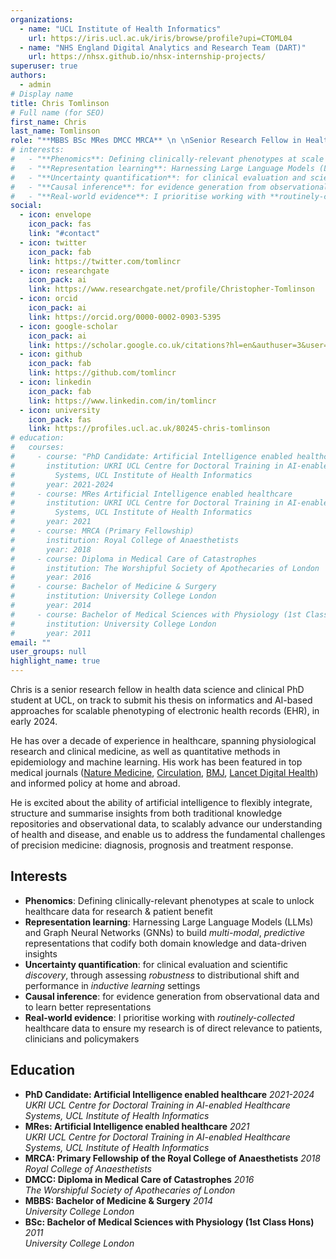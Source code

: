 ```yaml
---
organizations:
  - name: "UCL Institute of Health Informatics"
    url: https://iris.ucl.ac.uk/iris/browse/profile?upi=CTOML04
  - name: "NHS England Digital Analytics and Research Team (DART)"
    url: https://nhsx.github.io/nhsx-internship-projects/
superuser: true
authors:
  - admin
# Display name
title: Chris Tomlinson
# Full name (for SEO)
first_name: Chris
last_name: Tomlinson
role: "**MBBS BSc MRes DMCC MRCA** \n \nSenior Research Fellow in Health Data Science"
# interests:
#   - "**Phenomics**: Defining clinically-relevant phenotypes at scale to unlock healthcare data for research & patient benefit"
#   - "**Representation learning**: Harnessing Large Language Models (LLMs) and Graph Neural Networks (GNNs) to build *predictive* representations that codify both domain knowledge and data-driven insights"
#   - "**Uncertainty quantification**: for clinical evaluation and scientific *discovery*, through assessing robustness to distributional shift and performance in inductive learning settings"
#   - "**Causal inference**: for evidence generation from observational data and to learn better representations"
#   - "**Real-world evidence**: I prioritise working with **routinely-collected** healthcare data to ensure my research is of direct relevance to patients, clinicians and policymakers"
social:
  - icon: envelope
    icon_pack: fas
    link: "#contact"
  - icon: twitter
    icon_pack: fab
    link: https://twitter.com/tomlincr
  - icon: researchgate
    icon_pack: ai
    link: https://www.researchgate.net/profile/Christopher-Tomlinson
  - icon: orcid
    icon_pack: ai
    link: https://orcid.org/0000-0002-0903-5395
  - icon: google-scholar
    icon_pack: ai
    link: https://scholar.google.co.uk/citations?hl=en&authuser=3&user=NcKe1aEAAAAJ
  - icon: github
    icon_pack: fab
    link: https://github.com/tomlincr
  - icon: linkedin
    icon_pack: fab
    link: https://www.linkedin.com/in/tomlincr
  - icon: university
    icon_pack: fas
    link: https://profiles.ucl.ac.uk/80245-chris-tomlinson
# education:
#   courses:
#     - course: "PhD Candidate: Artificial Intelligence enabled healthcare"
#       institution: UKRI UCL Centre for Doctoral Training in AI-enabled Healthcare
#         Systems, UCL Institute of Health Informatics
#       year: 2021-2024
#     - course: MRes Artificial Intelligence enabled healthcare
#       institution: UKRI UCL Centre for Doctoral Training in AI-enabled Healthcare
#         Systems, UCL Institute of Health Informatics
#       year: 2021
#     - course: MRCA (Primary Fellowship)
#       institution: Royal College of Anaesthetists
#       year: 2018
#     - course: Diploma in Medical Care of Catastrophes
#       institution: The Worshipful Society of Apothecaries of London
#       year: 2016
#     - course: Bachelor of Medicine & Surgery
#       institution: University College London
#       year: 2014
#     - course: Bachelor of Medical Sciences with Physiology (1st Class Hons)
#       institution: University College London
#       year: 2011
email: ""
user_groups: null
highlight_name: true
---
```


Chris is a senior research fellow in health data science and clinical PhD student at UCL, on track to submit his thesis on informatics and AI-based approaches for scalable phenotyping of electronic health records (EHR), in early 2024.  

He has over a decade of experience in healthcare, spanning physiological research and clinical medicine, as well as quantitative methods in epidemiology and machine learning. His work has been featured in top medical journals ([Nature Medicine](https://doi.org/10.1038/s41591-022-02158-7), [Circulation](https://doi.org/10.1161/CIRCULATIONAHA.122.060785), [BMJ](https://doi.org/10.1136/bmj-2022-073639), [Lancet Digital Health](https://doi.org/10.1016/S2589-7500%2822%2900091-7)) and informed policy at home and abroad.  

He is excited about the ability of artificial intelligence to flexibly integrate, structure and summarise insights from both traditional knowledge repositories and observational data, to scalably advance our understanding of health and disease, and enable us to address the fundamental challenges of precision medicine: diagnosis, prognosis and treatment response.  
  
## Interests

* **Phenomics**: Defining clinically-relevant phenotypes at scale to unlock healthcare data for research & patient benefit
* **Representation learning**: Harnessing Large Language Models (LLMs) and Graph Neural Networks (GNNs) to build *multi-modal*, *predictive* representations that codify both domain knowledge and data-driven insights
* **Uncertainty quantification**: for clinical evaluation and scientific *discovery*, through assessing *robustness* to distributional shift and performance in *inductive learning* settings
* **Causal inference**: for evidence generation from observational data and to learn better representations
* **Real-world evidence**: I prioritise working with *routinely-collected* healthcare data to ensure my research is of direct relevance to patients, clinicians and policymakers

## Education

* **PhD Candidate: Artificial Intelligence enabled healthcare** *2021-2024*  
  *UKRI UCL Centre for Doctoral Training in AI-enabled Healthcare Systems, UCL Institute of Health Informatics*
* **MRes: Artificial Intelligence enabled healthcare** *2021*  
  *UKRI UCL Centre for Doctoral Training in AI-enabled Healthcare Systems, UCL Institute of Health Informatics*
* **MRCA: Primary Fellowship of the Royal College of Anaesthetists** *2018*  
  *Royal College of Anaesthetists*
* **DMCC: Diploma in Medical Care of Catastrophes** *2016*  
  *The Worshipful Society of Apothecaries of London*
* **MBBS: Bachelor of Medicine & Surgery** *2014*  
  *University College London*
* **BSc: Bachelor of Medical Sciences with Physiology (1st Class Hons)** *2011*  
  *University College London*
